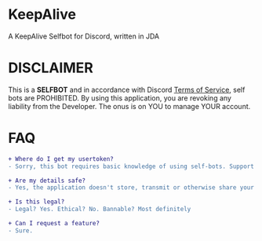 # KeepAlive
A KeepAlive Selfbot for Discord, written in JDA

# DISCLAIMER
This is a **SELFBOT** and in accordance with Discord [Terms of Service](https://support.discordapp.com/hc/en-us/articles/115002192352-Automated-user-accounts-self-bots-), self bots are PROHIBITED. By using this application, you are revoking any liability from the Developer. The onus is on YOU to manage YOUR account.

# FAQ

```diff
+ Where do I get my usertoken?
- Sorry, this bot requires basic knowledge of using self-bots. Support will NOT be given in accessing your usertoken

+ Are my details safe?
- Yes, the application doesn't store, transmit or otherwise share your data outside of the Authentication process with the Discord API

+ Is this legal?
- Legal? Yes. Ethical? No. Bannable? Most definitely

+ Can I request a feature?
- Sure.

```
